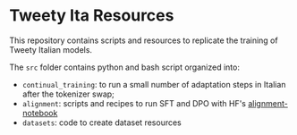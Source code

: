 # Tweety Ita Resources

This repository contains scripts and resources to replicate the training of Tweety Italian models.

The `src` folder contains python and bash script organized into:
- `continual_training`: to run a small number of adaptation steps in Italian after the tokenizer swap;  
- `alignment`: scripts and recipes to run SFT and DPO with HF's [alignment-notebook](https://github.com/huggingface/alignment-handbook)
- `datasets`: code to create dataset resources